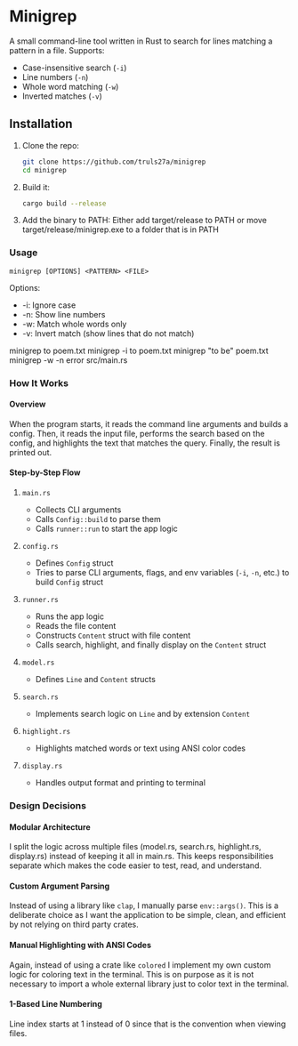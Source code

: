 # Minigrep

A small command-line tool written in Rust to search for lines matching a pattern in a file.
Supports:
- Case-insensitive search (`-i`)
- Line numbers (`-n`)
- Whole word matching (`-w`)
- Inverted matches (`-v`)

## Installation

1. Clone the repo:
    ```bash
    git clone https://github.com/truls27a/minigrep
    cd minigrep
    ```

2. Build it:
    ```bash
    cargo build --release
    ```
3. Add the binary to PATH:
    Either add target/release to PATH or move target/release/minigrep.exe to a folder that is in PATH

### Usage

`minigrep [OPTIONS] <PATTERN> <FILE>`

Options:
- -i: Ignore case
- -n: Show line numbers
- -w: Match whole words only
- -v: Invert match (show lines that do not match)

minigrep to poem.txt
minigrep -i to poem.txt
minigrep "to be" poem.txt
minigrep -w -n error src/main.rs


### How It Works

#### Overview

When the program starts, it reads the command line arguments and builds a config. Then, it reads the input file, performs the search based on the config, and highlights the text that matches the query. Finally, the result is printed out.

#### Step-by-Step Flow

1. `main.rs`
    - Collects CLI arguments
    - Calls `Config::build` to parse them
    - Calls `runner::run` to start the app logic

2. `config.rs`
    - Defines `Config` struct
    - Tries to parse CLI arguments, flags, and env variables (`-i`, `-n`, etc.) to build `Config` struct

3. `runner.rs`
    - Runs the app logic
    - Reads the file content
    - Constructs `Content` struct with file content
    - Calls search, highlight, and finally display on the `Content` struct

4. `model.rs`
    - Defines `Line` and `Content` structs

5. `search.rs`
    - Implements search logic on `Line` and by extension `Content`

6. `highlight.rs`
    - Highlights matched words or text using ANSI color codes

7. `display.rs`
    - Handles output format and printing to terminal

### Design Decisions

#### Modular Architecture

I split the logic across multiple files (model.rs, search.rs, highlight.rs, display.rs) instead of keeping it all in main.rs.
This keeps responsibilities separate which makes the code easier to test, read, and understand.

#### Custom Argument Parsing

Instead of using a library like `clap`, I manually parse `env::args()`. This is a deliberate choice as I want the application to be simple, clean, and efficient by not relying on third party crates.


#### Manual Highlighting with ANSI Codes

Again, instead of using a crate like `colored` I implement my own custom logic for coloring text in the terminal. This is on purpose as it is not necessary to import a whole external library just to color text in the terminal.


#### 1-Based Line Numbering

Line index starts at 1 instead of 0 since that is the convention when viewing files.